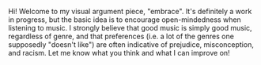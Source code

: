 Hi! Welcome to my visual argument piece, "embrace". It's definitely a work in progress, but the basic idea is to encourage open-mindedness when listening to music. I strongly believe that good music is simply good music, regardless of genre, and that preferences (i.e. a lot of the genres one supposedly "doesn't like") are often indicative of prejudice, misconception, and racism. Let me know what you think and what I can improve on! 
